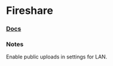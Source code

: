 # Fireshare

### [Docs](https://github.com/ShaneIsrael/fireshare)

### Notes

Enable public uploads in settings for LAN.
